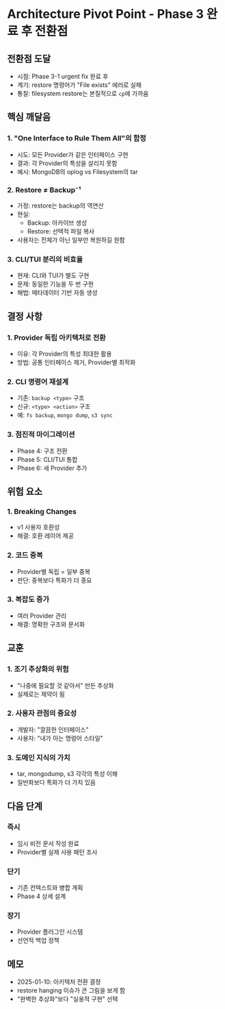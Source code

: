 # Architecture Pivot Point - Phase 3 완료 후 전환점

## 전환점 도달
- 시점: Phase 3-1 urgent fix 완료 후
- 계기: restore 명령어가 "File exists" 에러로 실패
- 통찰: filesystem restore는 본질적으로 `cp`에 가까움

## 핵심 깨달음

### 1. "One Interface to Rule Them All"의 함정
- 시도: 모든 Provider가 같은 인터페이스 구현
- 결과: 각 Provider의 특성을 살리지 못함
- 예시: MongoDB의 oplog vs Filesystem의 tar

### 2. Restore ≠ Backup⁻¹
- 가정: restore는 backup의 역연산
- 현실: 
  - Backup: 아카이브 생성
  - Restore: 선택적 파일 복사
- 사용자는 전체가 아닌 일부만 복원하길 원함

### 3. CLI/TUI 분리의 비효율
- 현재: CLI와 TUI가 별도 구현
- 문제: 동일한 기능을 두 번 구현
- 해법: 메타데이터 기반 자동 생성

## 결정 사항

### 1. Provider 독립 아키텍처로 전환
- 이유: 각 Provider의 특성 최대한 활용
- 방법: 공통 인터페이스 제거, Provider별 최적화

### 2. CLI 명령어 재설계
- 기존: `backup <type>` 구조
- 신규: `<type> <action>` 구조
- 예: `fs backup`, `mongo dump`, `s3 sync`

### 3. 점진적 마이그레이션
- Phase 4: 구조 전환
- Phase 5: CLI/TUI 통합
- Phase 6: 새 Provider 추가

## 위험 요소

### 1. Breaking Changes
- v1 사용자 호환성
- 해결: 호환 레이어 제공

### 2. 코드 중복
- Provider별 독립 = 일부 중복
- 판단: 중복보다 특화가 더 중요

### 3. 복잡도 증가
- 여러 Provider 관리
- 해결: 명확한 구조와 문서화

## 교훈

### 1. 조기 추상화의 위험
- "나중에 필요할 것 같아서" 만든 추상화
- 실제로는 제약이 됨

### 2. 사용자 관점의 중요성
- 개발자: "깔끔한 인터페이스"
- 사용자: "내가 아는 명령어 스타일"

### 3. 도메인 지식의 가치
- tar, mongodump, s3 각각의 특성 이해
- 일반화보다 특화가 더 가치 있음

## 다음 단계

### 즉시
- 임시 비전 문서 작성 완료
- Provider별 실제 사용 패턴 조사

### 단기
- 기존 컨텍스트와 병합 계획
- Phase 4 상세 설계

### 장기
- Provider 플러그인 시스템
- 선언적 백업 정책

## 메모
- 2025-01-10: 아키텍처 전환 결정
- restore hanging 이슈가 큰 그림을 보게 함
- "완벽한 추상화"보다 "실용적 구현" 선택